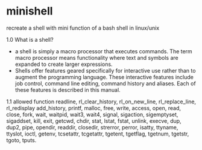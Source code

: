# minishell
recreate a shell with mini function of a bash shell in linux/unix

1.0 What is a shell?
- a shell is simply a macro processor that executes commands. The term macro processor means functionality where text and symbols are expanded to create larger expressions. 
- Shells offer features geared specifically for interactive use rather than to augment the programming language. These interactive features include job control, command line editing, command history and aliases. Each of these features is described in this manual. 

1.1 allowed function
	readline,
	rl_clear_history, rl_on_new_line, rl_replace_line, rl_redisplay
	add_history,
	printf,
	malloc, free,
	write,
	access, open, read, close,
	fork,
	wait, waitpid, wait3, wait4,
	signal, sigaction, sigemptyset, sigaddset,
	kill,
	exit,
	getcwd,
	chdir,
	stat, lstat, fstat,
	unlink,
	execve, dup, dup2, pipe,
	opendir, readdir, closedir,
	strerror,
	perror, isatty, ttyname, ttyslot, ioctl,
	getenv, 
	tcsetattr, tcgetattr, tgetent, tgetflag,
	tgetnum, tgetstr, tgoto, tputs.